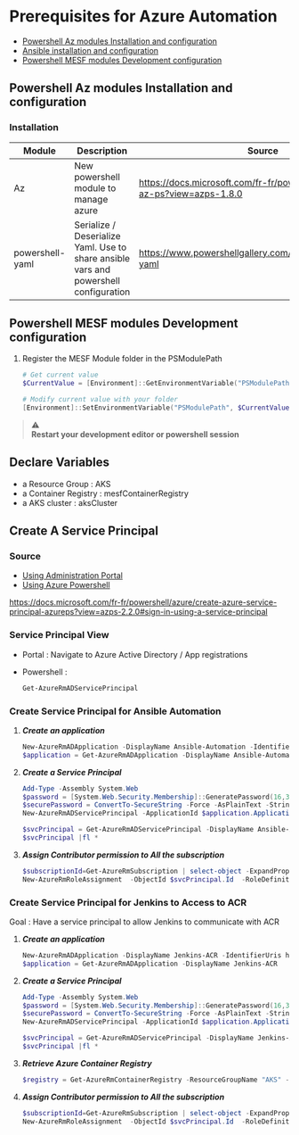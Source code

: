 # Prerequisites for Azure Automation

* [Powershell Az modules Installation and configuration](#Powershell-Az-modules-Installation-and-configuration)
* [Ansible installation and configuration](#Ansible-installation-and-configuration)
* [Powershell MESF modules Development configuration](#Powershell-MESF-modules-Development-configuration)

## Powershell Az modules Installation and configuration

### Installation

| Module          | Description                           | Source                    |
|-----------------|---------------------------------------|---------------------------|
| Az              | New powershell module to manage azure | https://docs.microsoft.com/fr-fr/powershell/azure/install-az-ps?view=azps-1.8.0 |
| powershell-yaml | Serialize / Deserialize Yaml. Use to share ansible vars and powershell configuration | https://www.powershellgallery.com/packages/powershell-yaml |


## Powershell MESF modules Development configuration

1. Register the MESF Module folder in the PSModulePath

    ```Powershell
    # Get current value
    $CurrentValue = [Environment]::GetEnvironmentVariable("PSModulePath", "Machine")

    # Modify current value with your folder
    [Environment]::SetEnvironmentVariable("PSModulePath", $CurrentValue + ";D:\devel\github\devops-toolbox\cloud\azure\powershell\modules\MESF_Azure", "Machine")
    ```

> :warning:  
> __Restart your development editor or powershell session__

## Declare Variables

* a Resource Group : AKS
* a Container Registry : mesfContainerRegistry
* a AKS cluster : aksCluster

## Create A Service Principal

### Source

* [Using Administration Portal](https://docs.microsoft.com/fr-fr/azure/active-directory/develop/howto-create-service-principal-portal)
* [Using Azure Powershell](https://docs.microsoft.com/fr-fr/azure/active-directory/develop/howto-authenticate-service-principal-powershell)

https://docs.microsoft.com/fr-fr/powershell/azure/create-azure-service-principal-azureps?view=azps-2.2.0#sign-in-using-a-service-principal

### Service Principal View

* Portal : Navigate to Azure Active Directory / App registrations
* Powershell :

    ```powershell
    Get-AzureRmADServicePrincipal
    ```

### Create Service Principal for Ansible Automation

1. ***Create an application***

    ```powershell
    New-AzureRmADApplication -DisplayName Ansible-Automation -IdentifierUris http://azure/ansible
    $application = Get-AzureRmADApplication -DisplayName Ansible-Automation
    ```

2. ***Create a Service Principal***

    ```powershell
    Add-Type -Assembly System.Web
    $password = [System.Web.Security.Membership]::GeneratePassword(16,3)
    $securePassword = ConvertTo-SecureString -Force -AsPlainText -String $password
    New-AzureRmADServicePrincipal -ApplicationId $application.ApplicationId -Password $securePassword

    $svcPrincipal = Get-AzureRmADServicePrincipal -DisplayName Ansible-Automation
    $svcPrincipal |fl *
    ```

3. ***Assign Contributor permission to All the subscription***

    ```powershell
    $subscriptionId=Get-AzureRmSubscription | select-object -ExpandProperty Id
    New-AzureRmRoleAssignment  -ObjectId $svcPrincipal.Id  -RoleDefinitionName Contributor -Scope "/subscriptions/$subscriptionId"
    ```

### Create Service Principal for Jenkins to Access to ACR

Goal : Have a service principal to allow Jenkins to communicate with ACR

1. ***Create an application***

    ```powershell
    New-AzureRmADApplication -DisplayName Jenkins-ACR -IdentifierUris http://azure/jenkins-acr
    $application = Get-AzureRmADApplication -DisplayName Jenkins-ACR
    ```

2. ***Create a Service Principal***

    ```powershell
    Add-Type -Assembly System.Web
    $password = [System.Web.Security.Membership]::GeneratePassword(16,3)
    $securePassword = ConvertTo-SecureString -Force -AsPlainText -String $password
    New-AzureRmADServicePrincipal -ApplicationId $application.ApplicationId -Password $securePassword

    $svcPrincipal = Get-AzureRmADServicePrincipal -DisplayName Jenkins-ACR
    $svcPrincipal |fl *
    ```

3. ***Retrieve Azure Container Registry***

    ```powershell
    $registry = Get-AzureRmContainerRegistry -ResourceGroupName "AKS" -Name mesfContainerRegistry
    ```

4. ***Assign Contributor permission to All the subscription***

    ```powershell
    $subscriptionId=Get-AzureRmSubscription | select-object -ExpandProperty Id
    New-AzureRmRoleAssignment  -ObjectId $svcPrincipal.Id  -RoleDefinitionName Contributor -Scope $registry.Id
    ```
